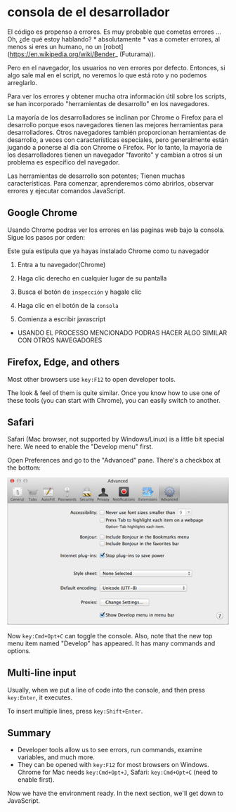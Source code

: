 # consola de el desarrollador

El código es propenso a errores. Es muy probable que cometas errores ... Oh, ¿de qué estoy hablando? * absolutamente * vas a cometer errores, al menos si eres un humano, no un [robot] (https://en.wikipedia.org/wiki/Bender_ (Futurama)).

Pero en el navegador, los usuarios no ven errores por defecto. Entonces, si algo sale mal en el script, no veremos lo que está roto y no podemos arreglarlo.

Para ver los errores y obtener mucha otra información útil sobre los scripts, se han incorporado "herramientas de desarrollo" en los navegadores.


La mayoría de los desarrolladores se inclinan por Chrome o Firefox para el desarrollo porque esos navegadores tienen las mejores herramientas para desarrolladores. Otros navegadores también proporcionan herramientas de desarrollo, a veces con características especiales, pero generalmente están jugando a ponerse al día con Chrome o Firefox. Por lo tanto, la mayoría de los desarrolladores tienen un navegador "favorito" y cambian a otros si un problema es específico del navegador.

Las herramientas de desarrollo son potentes; Tienen muchas características. Para comenzar, aprenderemos cómo abrirlos, observar errores y ejecutar comandos JavaScript.




## Google Chrome

Usando Chrome podras ver los errores en las paginas web bajo la consola. Sigue los pasos por orden:

Este guia estipula que ya hayas instalado Chrome como tu navegador
 
1. Entra a tu navegador(Chrome)

2. Haga clic derecho en cualquier lugar de su pantalla

3. Busca el botón de `inspección` y hagale clic

4. Haga clic en el botón de la `consola`

5. Comienza a escribir javascript
    
- USANDO EL PROCESSO MENCIONADO PODRAS HACER ALGO SIMILAR CON OTROS NAVEGADORES 

## Firefox, Edge, and others

Most other browsers use `key:F12` to open developer tools.

The look & feel of them is quite similar. Once you know how to use one of these tools (you can start with Chrome), you can easily switch to another.

## Safari

Safari (Mac browser, not supported by Windows/Linux) is a little bit special here. We need to enable the "Develop menu" first.

Open Preferences and go to the "Advanced" pane. There's a checkbox at the bottom:

![safari](safari.png)

Now `key:Cmd+Opt+C` can toggle the console. Also, note that the new top menu item named "Develop" has appeared. It has many commands and options.

## Multi-line input

Usually, when we put a line of code into the console, and then press `key:Enter`, it executes.

To insert multiple lines, press `key:Shift+Enter`.

## Summary

- Developer tools allow us to see errors, run commands, examine variables, and much more.
- They can be opened with `key:F12` for most browsers on Windows. Chrome for Mac needs `key:Cmd+Opt+J`, Safari: `key:Cmd+Opt+C` (need to enable first).

Now we have the environment ready. In the next section, we'll get down to JavaScript.
